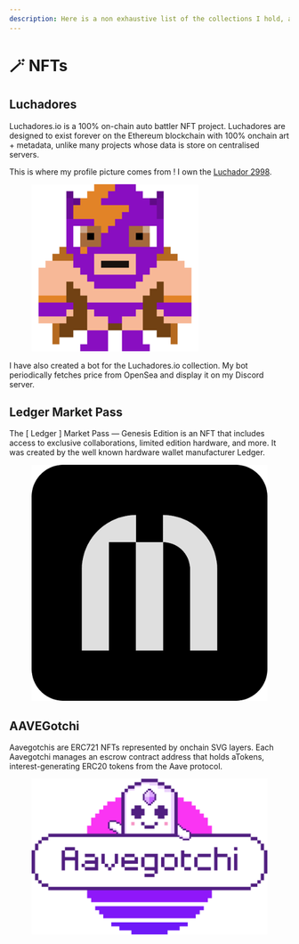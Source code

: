 ```yaml
---
description: Here is a non exhaustive list of the collections I hold, and why.
---
```


# 🪄 NFTs

## Luchadores

Luchadores.io is a 100% on-chain auto battler NFT project. Luchadores are designed to exist forever on the Ethereum blockchain with 100% onchain art + metadata, unlike many projects whose data is store on centralised servers.

This is where my profile picture comes from ! I own the [Luchador 2998](https://luchadores.io/luchador/2998).

<figure><img src="../../.gitbook/assets/luchador-2998 (2).png" alt=""><figcaption></figcaption></figure>

I have also created a bot for the Luchadores.io collection. My bot periodically fetches price from OpenSea and display it on my Discord server.

## Ledger Market Pass

The \[ Ledger ] Market Pass — Genesis Edition is an NFT that includes access to exclusive collaborations, limited edition hardware, and more. It was created by the well known hardware wallet manufacturer Ledger.

<figure><img src="../../.gitbook/assets/ledger.png" alt=""><figcaption></figcaption></figure>

## AAVEGotchi

Aavegotchis are ERC721 NFTs represented by onchain SVG layers. Each Aavegotchi manages an escrow contract address that holds aTokens, interest-generating ERC20 tokens from the Aave protocol.

<figure><img src="../../.gitbook/assets/image.png" alt=""><figcaption></figcaption></figure>
